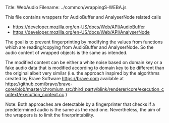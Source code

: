 Title: WebAudio
Filename: ../common/wrappingS-WEBA.js

This file contains wrappers for AudioBuffer and AnalyserNode related calls
 * https://developer.mozilla.org/en-US/docs/Web/API/AudioBuffer
 * https://developer.mozilla.org/en-US/docs/Web/API/AnalyserNode

The goal is to prevent fingerprinting by modifying the values from functions which are reading/copying from AudioBuffer and AnalyserNode.
So the audio content of wrapped objects is the same as intended.

The modified content can be either a white noise based on domain key or a fake audio data that is modified according to
domain key to be different than the original albeit very similar (i.e. the approach
inspired by the algorithms created by Brave Software <https://brave.com>
available at https://github.com/brave/brave-core/blob/master/chromium_src/third_party/blink/renderer/core/execution_context/execution_context.cc.)

Note:  Both approaches are detectable by a fingerprinter that checks if a predetermined audio
is the same as the read one. Nevertheless, the aim of the wrappers is
to limit the finerprintability.


